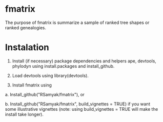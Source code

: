 # fmatrix
The purpose of fmatrix is summarize a sample of ranked tree shapes or ranked genealogies.

# Instalation
1. Install (if necessary) package dependencies and helpers ape, devtools, phylodyn using install.packages and install_github.

2. Load devtools using library(devtools).

3. Install fmatrix using 

  a. Install_github("RSamyak/fmatrix"), or
  
  b. Install_github("RSamyak/fmatrix", build_vignettes = TRUE) if you want some illustrative vignettes (note: using build_vignettes = TRUE will make the install take longer).
